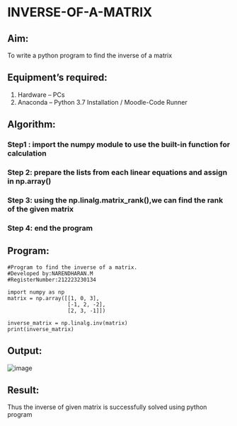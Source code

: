 # INVERSE-OF-A-MATRIX
## Aim:
To write a python program to find the inverse of a matrix
## Equipment’s required:
1. 	Hardware – PCs
2. 	Anaconda – Python 3.7 Installation / Moodle-Code Runner
## Algorithm:
### Step1 : import the numpy module to use the built-in function for calculation
### Step 2: prepare the lists from each linear equations and assign in np.array()
### Step 3: using the np.linalg.matrix_rank(),we can find the rank of the given matrix
### Step 4: end the program

## Program:
```
#Program to find the inverse of a matrix.
#Developed by:NARENDHARAN.M
#RegisterNumber:212223230134

import numpy as np
matrix = np.array([[1, 0, 3], 
                   [-1, 2, -2], 
                   [2, 3, -1]])

inverse_matrix = np.linalg.inv(matrix)
print(inverse_matrix)
```
## Output:
![image](https://github.com/user-attachments/assets/ad182be7-d889-4c14-92a8-245ee8af6ebc)

## Result:
Thus the inverse of given matrix is successfully solved using python program


